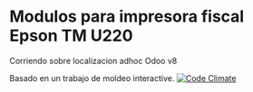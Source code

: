 # Modulos para impresora fiscal Epson TM U220

Corriendo sobre localizacion adhoc Odoo v8

Basado en un trabajo de moldeo interactive.
[![Code Climate](https://codeclimate.com/github/codeclimate/codeclimate/badges/gpa.svg)](https://codeclimate.com/github/codeclimate/codeclimate)


